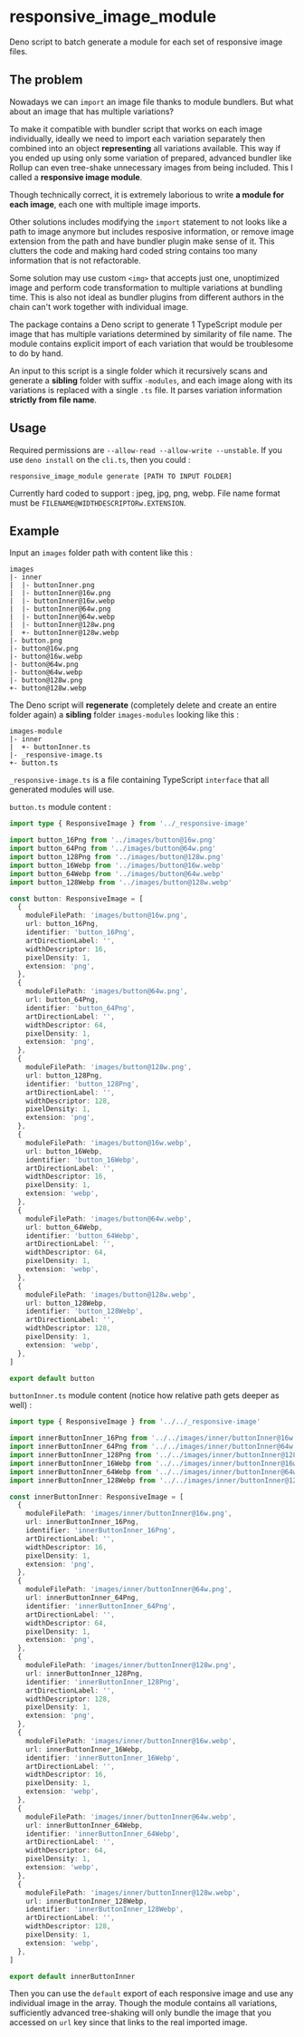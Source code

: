 # responsive_image_module

Deno script to batch generate a module for each set of responsive image files.

## The problem

Nowadays we can `import` an image file thanks to module bundlers. But what about an image that has multiple variations?

To make it compatible with bundler script that works on each image individually, ideally we need to import each variation separately then combined into an object **representing** all variations available. This way if you ended up using only some variation of prepared, advanced bundler like Rollup can even tree-shake unnecessary images from being included. This I called a **responsive image module**.

Though technically correct, it is extremely laborious to write **a module for each image**, each one with multiple image imports.

Other solutions includes modifying the `import` statement to not looks like a path to image anymore but includes resposive information, or remove image extension from the path and have bundler plugin make sense of it. This clutters the code and making hard coded string contains too many information that is not refactorable.

Some solution may use custom `<img>` that accepts just one, unoptimized image and perform code transformation to multiple variations at bundling time. This is also not ideal as bundler plugins from different authors in the chain can't work together with individual image.

The package contains a Deno script to generate 1 TypeScript module per image that has multiple variations determined by similarity of file name. The module contains explicit import of each variation that would be troublesome to do by hand.

An input to this script is a single folder which it recursively scans and generate a **sibling** folder with suffix `-modules`, and each image along with its variations is replaced with a single `.ts` file. It parses variation information **strictly from file name**.

## Usage

Required permissions are `--allow-read --allow-write --unstable`. If you use `deno install` on the `cli.ts`, then you could :

```
responsive_image_module generate [PATH TO INPUT FOLDER]
```

Currently hard coded to support : jpeg, jpg, png, webp. File name format must be `FILENAME@WIDTHDESCRIPTORw.EXTENSION`.

## Example

Input an `images` folder path with content like this :

```
images
|- inner
|  |- buttonInner.png
|  |- buttonInner@16w.png
|  |- buttonInner@16w.webp
|  |- buttonInner@64w.png
|  |- buttonInner@64w.webp
|  |- buttonInner@128w.png
|  +- buttonInner@128w.webp
|- button.png
|- button@16w.png
|- button@16w.webp
|- button@64w.png
|- button@64w.webp
|- button@128w.png
+- button@128w.webp
```

The Deno script will **regenerate** (completely delete and create an entire folder again) a **sibling** folder `images-modules` looking like this :

```
images-module
|- inner
|  +- buttonInner.ts
|- _responsive-image.ts
+- button.ts
```

`_responsive-image.ts` is a file containing TypeScript `interface` that all generated modules will use.

`button.ts` module content :

```ts
import type { ResponsiveImage } from '../_responsive-image'

import button_16Png from '../images/button@16w.png'
import button_64Png from '../images/button@64w.png'
import button_128Png from '../images/button@128w.png'
import button_16Webp from '../images/button@16w.webp'
import button_64Webp from '../images/button@64w.webp'
import button_128Webp from '../images/button@128w.webp'

const button: ResponsiveImage = [
  {
    moduleFilePath: 'images/button@16w.png',
    url: button_16Png,
    identifier: 'button_16Png',
    artDirectionLabel: '',
    widthDescriptor: 16,
    pixelDensity: 1,
    extension: 'png',
  },
  {
    moduleFilePath: 'images/button@64w.png',
    url: button_64Png,
    identifier: 'button_64Png',
    artDirectionLabel: '',
    widthDescriptor: 64,
    pixelDensity: 1,
    extension: 'png',
  },
  {
    moduleFilePath: 'images/button@128w.png',
    url: button_128Png,
    identifier: 'button_128Png',
    artDirectionLabel: '',
    widthDescriptor: 128,
    pixelDensity: 1,
    extension: 'png',
  },
  {
    moduleFilePath: 'images/button@16w.webp',
    url: button_16Webp,
    identifier: 'button_16Webp',
    artDirectionLabel: '',
    widthDescriptor: 16,
    pixelDensity: 1,
    extension: 'webp',
  },
  {
    moduleFilePath: 'images/button@64w.webp',
    url: button_64Webp,
    identifier: 'button_64Webp',
    artDirectionLabel: '',
    widthDescriptor: 64,
    pixelDensity: 1,
    extension: 'webp',
  },
  {
    moduleFilePath: 'images/button@128w.webp',
    url: button_128Webp,
    identifier: 'button_128Webp',
    artDirectionLabel: '',
    widthDescriptor: 128,
    pixelDensity: 1,
    extension: 'webp',
  },
]

export default button
```

`buttonInner.ts` module content (notice how relative path gets deeper as well) :

```ts
import type { ResponsiveImage } from '../../_responsive-image'

import innerButtonInner_16Png from '../../images/inner/buttonInner@16w.png'
import innerButtonInner_64Png from '../../images/inner/buttonInner@64w.png'
import innerButtonInner_128Png from '../../images/inner/buttonInner@128w.png'
import innerButtonInner_16Webp from '../../images/inner/buttonInner@16w.webp'
import innerButtonInner_64Webp from '../../images/inner/buttonInner@64w.webp'
import innerButtonInner_128Webp from '../../images/inner/buttonInner@128w.webp'

const innerButtonInner: ResponsiveImage = [
  {
    moduleFilePath: 'images/inner/buttonInner@16w.png',
    url: innerButtonInner_16Png,
    identifier: 'innerButtonInner_16Png',
    artDirectionLabel: '',
    widthDescriptor: 16,
    pixelDensity: 1,
    extension: 'png',
  },
  {
    moduleFilePath: 'images/inner/buttonInner@64w.png',
    url: innerButtonInner_64Png,
    identifier: 'innerButtonInner_64Png',
    artDirectionLabel: '',
    widthDescriptor: 64,
    pixelDensity: 1,
    extension: 'png',
  },
  {
    moduleFilePath: 'images/inner/buttonInner@128w.png',
    url: innerButtonInner_128Png,
    identifier: 'innerButtonInner_128Png',
    artDirectionLabel: '',
    widthDescriptor: 128,
    pixelDensity: 1,
    extension: 'png',
  },
  {
    moduleFilePath: 'images/inner/buttonInner@16w.webp',
    url: innerButtonInner_16Webp,
    identifier: 'innerButtonInner_16Webp',
    artDirectionLabel: '',
    widthDescriptor: 16,
    pixelDensity: 1,
    extension: 'webp',
  },
  {
    moduleFilePath: 'images/inner/buttonInner@64w.webp',
    url: innerButtonInner_64Webp,
    identifier: 'innerButtonInner_64Webp',
    artDirectionLabel: '',
    widthDescriptor: 64,
    pixelDensity: 1,
    extension: 'webp',
  },
  {
    moduleFilePath: 'images/inner/buttonInner@128w.webp',
    url: innerButtonInner_128Webp,
    identifier: 'innerButtonInner_128Webp',
    artDirectionLabel: '',
    widthDescriptor: 128,
    pixelDensity: 1,
    extension: 'webp',
  },
]

export default innerButtonInner
```

Then you can use the `default` export of each responsive image and use any individual image in the array. Though the module contains all variations, sufficiently advanced tree-shaking will only bundle the image that you accessed on `url` key since that links to the real imported image.
